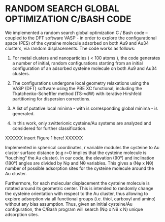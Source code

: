 # RANDOM SEARCH GLOBAL OPTIMIZATION C/BASH CODE

We implemented a random search global optimization C / Bash code – coupled to the DFT software VASP - in order to explore the configurational space (PES) of the cysteine molecule adsorbed on both Au9 and Au34 clusters, via random displacements. ­The code works as follows:

1)    For metal clusters and nanoparticles ( < 100 atoms ), the code generates a number of initial, random configurations starting from an initial configuration of an adsorbed cysteine molecule on both Au9 and Au34 clusters.

2)    The configurations undergone local geometry relaxations using the VASP (DFT) software using the PBE XC functional, including the Tkatchenko-Scheffler method (TS-vdW) with iterative Hirshfeld partitioning for dispersion corrections.


3)    A list of putative local minima - with is corresponding global minima - is generated. 

4)    In this work, only zwitterionic cysteine/Au systems are analyzed and considered for further classification.

XXXXXX insert Figure 1 here! XXXXXX

Implemented in spherical coordinates, r variable modules the cysteine to Au cluster surface distance (e.g r=0 implies that the cysteine molecule is “touching” the Au cluster). In our code, the elevation (90°) and inclination (180°) angles are divided by Nφ and Nθ variables. This gives a (Nφ x Nθ) number of possible adsorption sites for the cysteine molecule around the Au cluster. 

Furthermore, for each molecular displacement the cysteine molecule is rotated around its geometric center. This is intended to randomly change the cysteine orientation with respect to the Au cluster, thus allowing to explore adsorption via all functional groups (i.e. thiol, carboxyl and amino) without any bias assumption. Thus, given an initial cysteine/Au configuration, the C/Bash program will search (Nφ x Nθ x N) unique adsorption sites.

 


